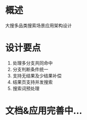 # 概述
大搜多品类搜索场景应用架构设计

# 设计要点
1. 处理多分支共同命中
2. 分支判断条件统一
3. 支持无结果及少结果补偿
4. 结果页支持并发搜索
5. 搜索词预处理

# 文档&应用完善中...

